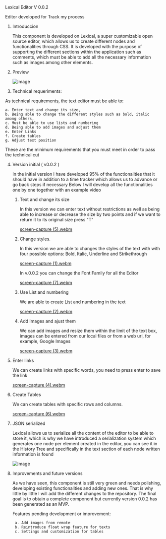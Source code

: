 Lexical Editor V 0.0.2

Editor developed for Track my process

1. Introduccion
   
   This component is developed on Lexical, a super customizable open source editor, which allows us to create different nodes and functionalities through CSS.
   It is developed with the purpose of supporting the different sections within the application such as comments, which must be able to add all the necessary information such as images among other elements.

2. Preview

   ![image](https://github.com/juniorSacarias/Lexical_RTE_v0.0.1/assets/170922142/5ccbf806-f904-42e2-9198-970da2de4548)

3. Technical requeriments:

  As technical requirements, the text editor must be able to:

    a. Enter text and change its size,
    b. Being able to change the different styles such as bold, italic among others,
    c. Must be able to use lists and numbering
    d. Being able to add images and adjust them
    e. Enter Links
    f. Create tables
    g. Adjust text position
   
  These are the minimum requirements that you must meet in order to pass the technical cut

4. Version initial ( v0.0.2 )

   In the initial version I have developed 95% of the functionalities that it should have in addition to a time tracker which allows us to advance or go back steps if necessary
   Below I will develop all the functionalities one by one together with an example video

   1. Text and change its size

      In this version we can enter text without restrictions as well as being able to increase or decrease the size by two points and if we want to return it to its original size press "T"

       [screen-capture (5).webm](https://github.com/juniorSacarias/Lexical_RTE_v0.0.1/assets/170922142/77258e64-771f-470d-b207-36b3d182a290)


   3. Change styles.

      In this version we are able to changes the styles of the text with with four possible options: Bold, Italic, Underline and Strikethrough
      
      [screen-capture (1).webm](https://github.com/juniorSacarias/Lexical_RTE_v0.0.1/assets/170922142/537b58ea-544c-4f05-8546-75fdf29e4eb0)

      In v.0.0.2 you can change the Font Family for all the Editor

      [screen-capture (7).webm](https://github.com/juniorSacarias/Lexical_RTE_v0.0.1/assets/170922142/cb1c8840-7767-4ea1-85d5-9ef64aa9083f)

   5. Use List and numbering

      We are able to create List and numbering in the text
      
      [screen-capture (2).webm](https://github.com/juniorSacarias/Lexical_RTE_v0.0.1/assets/170922142/58471f91-0606-48da-8b58-52ff3ac3cc9d)

   6. Add Images and ajust them

      We can add images and resize them within the limit of the text box, images can be entered from our local files or from a web url, for example, Google Images
      
      [screen-capture (3).webm](https://github.com/juniorSacarias/Lexical_RTE_v0.0.1/assets/170922142/fb4e1535-fe0c-48d2-8bb3-4c0649d1d785)

  4. Enter links

     We can create links with specific words, you need to press enter to save the link
     
     [screen-capture (4).webm](https://github.com/juniorSacarias/Lexical_RTE_v0.0.1/assets/170922142/c2dc3fd8-53cc-45ee-9157-6736c81f19bd)

  5. Create Tables

     We can create tables with specific rows and columns.

     [screen-capture (6).webm](https://github.com/juniorSacarias/Lexical_RTE_v0.0.1/assets/170922142/52dcb236-9700-44e7-9bad-5e4a7f42aff2)

  6. JSON serialized

      Lexical allows us to serialize all the content of the editor to be able to store it, which is why we have introduced a serialization system which generates one node per element created in the editor, you can see it in the History Tree and specifically in the text section of each node written information is found

      ![image](https://github.com/juniorSacarias/Lexical_RTE_v0.0.1/assets/170922142/0d9f3407-c806-44ff-ba4d-9dcb2cd401f9)


4. Improvements and future versions

   As we have seen, this component is still very green and needs polishing, developing existing functionalities and adding new ones. That is why little by little I will add the different changes to the repository. The final goal is to obtain a complete component but currently version 0.0.2 has been generated as an MVP.

   Features pending development or improvement:
   
        a. Add images from remote
        b. Reintroduce float wrap feature for texts
        c. Settings and customization for tables

